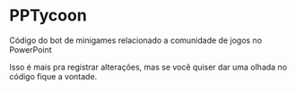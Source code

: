 # PPTycoon

Código do bot de minigames relacionado a comunidade de jogos no PowerPoint

Isso é mais pra registrar alterações, mas se você quiser dar uma olhada no código fique a vontade.
